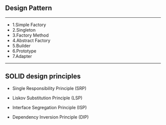 
## Design Pattern
---
- 1.Simple Factory
- 2.Singleton
- 3.Factory Method
- 4.Abstract Factory
- 5.Builder
- 6.Prototype
- 7.Adapter


---
## SOLID design principles

- Single Responsibility Principle (SRP)
  
- Liskov Substitution Principle (LSP)
  
- Interface Segregation Principle (ISP)
  
- Dependency Inversion Principle (DIP)
  




